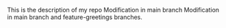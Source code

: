 This is the description of my repo
Modification in main branch
 Modification in main branch and feature-greetings branches.
